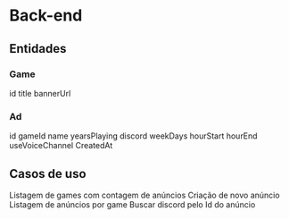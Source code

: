 # Back-end

## Entidades

### Game

id
title
bannerUrl

### Ad

id
gameId
name
yearsPlaying
discord
weekDays
hourStart
hourEnd
useVoiceChannel
CreatedAt

## Casos de uso

Listagem de games com contagem de anúncios
Criação de novo anúncio
Listagem de anúncios por game
Buscar discord pelo Id do anúncio
